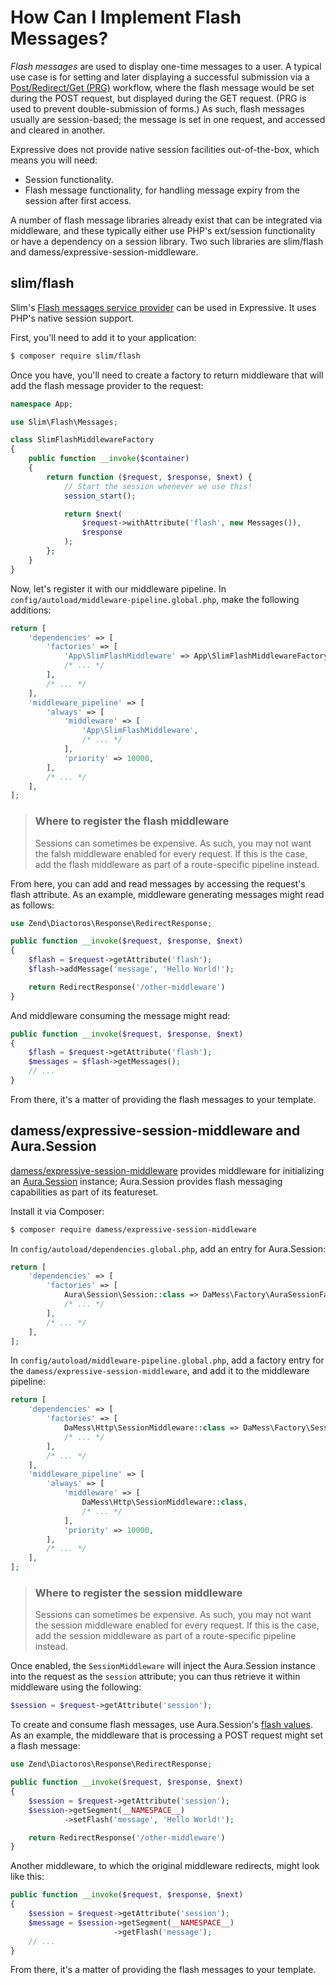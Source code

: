 # How Can I Implement Flash Messages?

*Flash messages* are used to display one-time messages to a user. A typical use
case is for setting and later displaying a successful submission via a
[Post/Redirect/Get (PRG)](https://en.wikipedia.org/wiki/Post/Redirect/Get)
workflow, where the flash message would be set during the POST request, but
displayed during the GET request. (PRG is used to prevent double-submission of
forms.) As such, flash messages usually are session-based; the message is set in
one request, and accessed and cleared in another.

Expressive does not provide native session facilities out-of-the-box, which
means you will need:

- Session functionality.
- Flash message functionality, for handling message expiry from the session
  after first access.

A number of flash message libraries already exist that can be integrated via
middleware, and these typically either use PHP's ext/session functionality or
have a dependency on a session library. Two such libraries are slim/flash and
damess/expressive-session-middleware.

## slim/flash

Slim's [Flash messages service provider](https://github.com/slimphp/Slim-Flash) can be 
used in Expressive. It uses PHP's native session support.

First, you'll need to add it to your application:

```bash
$ composer require slim/flash
```

Once you have, you'll need to create a factory to return middleware that will
add the flash message provider to the request:

```php
namespace App;

use Slim\Flash\Messages;

class SlimFlashMiddlewareFactory
{
    public function __invoke($container)
    {
        return function ($request, $response, $next) {
            // Start the session whenever we use this!
            session_start();

            return $next(
                $request->withAttribute('flash', new Messages()),
                $response
            );
        };
    }
}
```

Now, let's register it with our middleware pipeline. In
`config/autoload/middleware-pipeline.global.php`, make the following additions:

```php
return [
    'dependencies' => [
        'factories' => [
            'App\SlimFlashMiddleware' => App\SlimFlashMiddlewareFactory::class,
            /* ... */
        ],
        /* ... */
    ],
    'middleware_pipeline' => [
        'always' => [
            'middleware' => [
                'App\SlimFlashMiddleware',
                /* ... */
            ],
            'priority' => 10000,
        ],
        /* ... */
    ],
];
```

> ### Where to register the flash middleware
>
> Sessions can sometimes be expensive. As such, you may not want the falsh
> middleware enabled for every request. If this is the case, add the flash
> middleware as part of a route-specific pipeline instead.

From here, you can add and read messages by accessing the request's flash
attribute. As an example, middleware generating messages might read as follows:

```php
use Zend\Diactoros\Response\RedirectResponse;

public function __invoke($request, $response, $next)
{
    $flash = $request->getAttribute('flash');
    $flash->addMessage('message', 'Hello World!');

    return RedirectResponse('/other-middleware')
}
```

And middleware consuming the message might read:

```php
public function __invoke($request, $response, $next)
{
    $flash = $request->getAttribute('flash');
    $messages = $flash->getMessages();
    // ...
}
```

From there, it's a matter of providing the flash messages to your template.

## damess/expressive-session-middleware and Aura.Session

[damess/expressive-session-middleware](https://github.com/dannym87/expressive-session-middleware)
provides middleware for initializing an
[Aura.Session](https://github.com/auraphp/Aura.Session) instance; Aura.Session
provides flash messaging capabilities as part of its featureset.

Install it via Composer:

```bash
$ composer require damess/expressive-session-middleware
```

In `config/autoload/dependencies.global.php`, add an entry for Aura.Session:

```php
return [
    'dependencies' => [
        'factories' => [
            Aura\Session\Session::class => DaMess\Factory\AuraSessionFactory::class,
            /* ... */
        ],
        /* ... */
    ],
];
```

In `config/autoload/middleware-pipeline.global.php`, add a factory entry for the
`damess/expressive-session-middleware`, and add it to the middleware pipeline:

```php
return [
    'dependencies' => [
        'factories' => [
            DaMess\Http\SessionMiddleware::class => DaMess\Factory\SessionMiddlewareFactory::class,
            /* ... */
        ],
        /* ... */
    ],
    'middleware_pipeline' => [
        'always' => [
            'middleware' => [
                DaMess\Http\SessionMiddleware::class,
                /* ... */
            ],
            'priority' => 10000,
        ],
        /* ... */
    ],
];
```

> ### Where to register the session middleware
>
> Sessions can sometimes be expensive. As such, you may not want the session
> middleware enabled for every request. If this is the case, add the session
> middleware as part of a route-specific pipeline instead.

Once enabled, the `SessionMiddleware` will inject the Aura.Session instance into
the request as the `session` attribute; you can thus retrieve it within
middleware using the following:

```php
$session = $request->getAttribute('session');
```

To create and consume flash messages, use Aura.Session's
[flash values](https://github.com/auraphp/Aura.Session#flash-values). As
an example, the middleware that is processing a POST request might set a flash
message:

```php
use Zend\Diactoros\Response\RedirectResponse;

public function __invoke($request, $response, $next)
{
    $session = $request->getAttribute('session');
    $session->getSegment(__NAMESPACE__)
            ->setFlash('message', 'Hello World!');

    return RedirectResponse('/other-middleware')
}
```

Another middleware, to which the original middleware redirects, might look like
this:

```php
public function __invoke($request, $response, $next)
{
    $session = $request->getAttribute('session');
    $message = $session->getSegment(__NAMESPACE__)
                       ->getFlash('message');
    // ...
}
```  

From there, it's a matter of providing the flash messages to your template.
